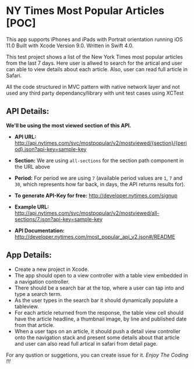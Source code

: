 # NY Times Most Popular Articles [POC]

This app supports iPhones and iPads with Portrait orientation running iOS 11.0
Built with Xcode Version 9.0. Written in Swift 4.0.

This test project shows a list of the New York Times most popular articles from the last 7 days.
Here user is allwed to search for the artical and user can able to view details about each article.
Also, user can read full article in Safari.

All the code structured in MVC pattern with native network layer and not used any third party dependancy/library with unit test cases using XCTest

## API Details:
**We'll be using the most viewed section of this API.**

* **API URL:** http://api.nytimes.com/svc/mostpopular/v2/mostviewed/{section}/{period}.json?api-key=sample-key
* **Section:** We are using `all-sections` for the section path component in the URL above
* **Period:** For period we are using `7` (available period values are `1`, `7` and `30`, which represents how far back, in days, the API returns results for).
* **To generate API-Key for free:** http://developer.nytimes.com/signup

* **Example URL:** http://api.nytimes.com/svc/mostpopular/v2/mostviewed/all-sections/7.json?api-key=sample-key
* **API Documentation:** http://developer.nytimes.com/most_popular_api_v2.json#/README

## App Details:
* Create a new project in Xcode.
* The app should open to a view controller with a table view embedded in a navigation controller.
* There should be a search bar at the top, where a user can tap into and type a search term.
* As the user types in the search bar it should dynamically populate a tableview.
* For each article returned from the response, the table view cell should have the article headline, a thumbnail image, by line and published date from that article.
* When a user taps on an article, it should push a detail view controller onto the navigation stack and present some details about that article and user can also read full artical in safari from detail page.


For any qustion or suggetions, you can create issue for it. *Enjoy The Coding !!!*
